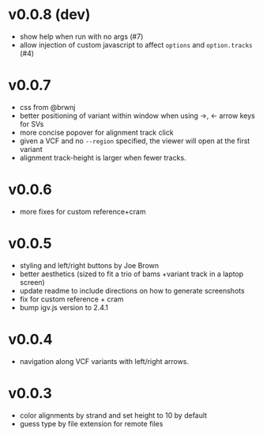 v0.0.8 (dev)
============
+ show help when run with no args (#7)
+ allow injection of custom javascript to affect `options` and `option.tracks` (#4)

v0.0.7
======
+ css from @brwnj
+ better positioning of variant within window when using ->, <- arrow keys for SVs
+ more concise popover for alignment track click
+ given a VCF and no `--region` specified, the viewer will open at the first variant
+ alignment track-height is larger when fewer tracks.

v0.0.6
======
+ more fixes for custom reference+cram

v0.0.5
======
+ styling and left/right buttons by Joe Brown
+ better aesthetics (sized to fit a trio of bams +variant track in a laptop screen)
+ update readme to include directions on how to generate screenshots
+ fix for custom reference + cram
+ bump igv.js version to 2.4.1

v0.0.4
======
+ navigation along VCF variants with left/right arrows.

v0.0.3
======
+ color alignments by strand and set height to 10 by default
+ guess type by file extension for remote files
